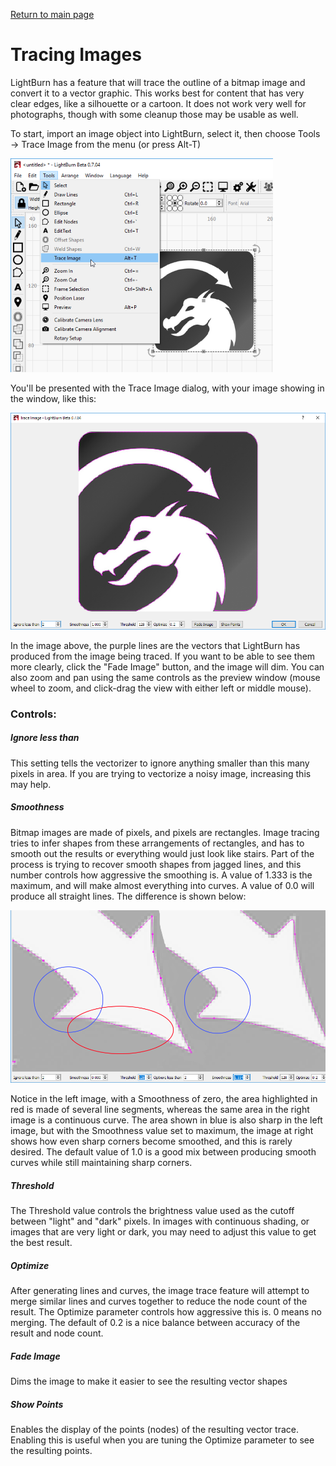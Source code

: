 [Return to main page](README.md)
<a name="TracingImages"></a>

# Tracing Images

LightBurn has a feature that will trace the outline of a bitmap image and convert it to a vector graphic.  This works best for content that has very clear edges, like a silhouette or a cartoon.  It does not work very well for photographs, though with some cleanup those may be usable as well.

To start, import an image object into LightBurn, select it, then choose Tools -> Trace Image from the menu (or press Alt-T)

![](img/TraceImageTool.png)

You'll be presented with the Trace Image dialog, with your image showing in the window, like this:

![](img/TraceImageDialog.png)

In the image above, the purple lines are the vectors that LightBurn has produced from the image being traced. If you want to be able to see them more clearly, click the "Fade Image" button, and the image will dim. You can also zoom and pan using the same controls as the preview window (mouse wheel to zoom, and click-drag the view with either left or middle mouse).

### Controls:

##### Ignore less than

This setting tells the vectorizer to ignore anything smaller than this many pixels in area. If you are trying to vectorize a noisy image, increasing this may help.

##### Smoothness

Bitmap images are made of pixels, and pixels are rectangles. Image tracing tries to infer shapes from these arrangements of rectangles, and has to smooth out the results or everything would just look like stairs. Part of the process is trying to recover smooth shapes from jagged lines, and this number controls how aggressive the smoothing is. A value of 1.333 is the maximum, and will make almost everything into curves. A value of 0.0 will produce all straight lines. The difference is shown below:

![](img/TraceImageSmoothness.png)

Notice in the left image, with a Smoothness of zero, the area highlighted in red is made of several line segments, whereas the same area in the right image is a continuous curve. The area shown in blue is also sharp in the left image, but with the Smoothness value set to maximum, the image at right shows how even sharp corners become smoothed, and this is rarely desired.  The default value of 1.0 is a good mix between producing smooth curves while still maintaining sharp corners.

##### Threshold

The Threshold value controls the brightness value used as the cutoff between "light" and "dark" pixels. In images with continuous shading, or images that are very light or dark, you may need to adjust this value to get the best result.

##### Optimize

After generating lines and curves, the image trace feature will attempt to merge similar lines and curves together to reduce the node count of the result. The Optimize parameter controls how aggressive this is. 0 means no merging. The default of 0.2 is a nice balance between accuracy of the result and node count.

##### Fade Image

Dims the image to make it easier to see the resulting vector shapes

##### Show Points

Enables the display of the points (nodes) of the resulting vector trace. Enabling this is useful when you are tuning the Optimize parameter to see the resulting points.